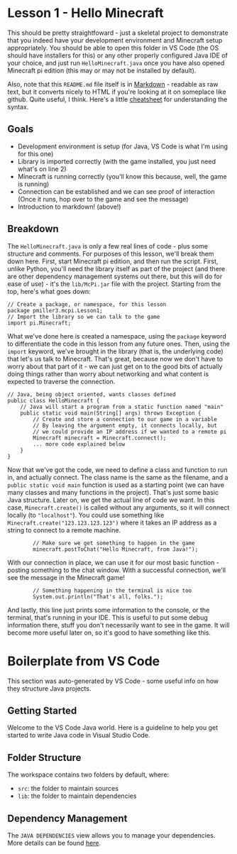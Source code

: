 # Lesson 1 - Hello Minecraft
This should be pretty straightfoward - just a skeletal project to demonstrate that you indeed have your development environment and Minecraft setup appropriately.
You should be able to open this folder in VS Code (the OS should have installers for this) or any other properly configured Java IDE of your choice, and just run `HelloMinecraft.java` once you have also opened Minecraft pi edition (this may or may not be installed by default).

Also, note that this `README.md` file itself is in [Markdown](https://en.wikipedia.org/wiki/Markdown) - readable as raw text, but it converts nicely to HTML if you're looking at it on someplace like github.  Quite useful, I think.  Here's a little [cheatsheet](https://www.markdownguide.org/cheat-sheet) for understanding the syntax.

## Goals
- Development environment is setup (for Java, VS Code is what I'm using for this one)
- Library is imported correctly (with the game installed, you just need what's on line 2)
- Minecraft is running correctly (you'll know this because, well, the game is running)
- Connection can be established and we can see proof of interaction (Once it runs, hop over to the game and see the message)
- Introduction to markdown! (above!)

## Breakdown
The `HelloMinecraft.java` is only a few real lines of code - plus some structure and comments.  For purposes of this lesson, we'll break them down here.  First, start Minecraft pi edition, and then run the script.  First, unlike Python, you'll need the library itself as part of the project (and there are other dependency management systems out there, but this will do for ease of use) - it's the `lib/McPi.jar` file with the project.  Starting from the top, here's what goes down:

```
// Create a package, or namespace, for this lesson
package pmiller3.mcpi.Lesson1;
// Import the library so we can talk to the game
import pi.Minecraft;
```

What we've done here is created a namespace, using the `package` keyword to differentiate the code in this lesson from any future ones.  Then, using the `import` keyword, we've brought in the library (that is, the underlying code) that let's us talk to Minecraft.  That's great, because now we don't have to worry about that part of it - we can just get on to the good bits of actually doing things rather than worry about networking and what content is expected to traverse the connection.

```
// Java, being object oriented, wants classes defined
public class HelloMinecraft {
    // Java will start a program from a static function named "main"
    public static void main(String[] args) throws Exception {
        // Create and store a connection to our game in a variable
        // By leaving the argument empty, it connects locally, but
        // we could provide an IP address if we wanted to a remote pi
        Minecraft minecraft = Minecraft.connect();
        ... more code explained below
    }
}
```

Now that we've got the code, we need to define a class and function to run in, and actually connect.  The class name is the same as the filename, and a `public static void main` function is used as a starting point (we can have many classes and many functions in the project).  That's just some basic Java structure.  Later on, we get the actual line of code we want.  In this case, `Minecraft.create()` is called without any arguments, so it will connect locally (to `"localhost"`).  You could use something like `Minecraft.create("123.123.123.123")` where it takes an IP address as a string to connect to a remote machine.  

```
        // Make sure we get something to happen in the game
        minecraft.postToChat("Hello Minecraft, from Java!");
```

With our connection in place, we can use it for our most basic function - posting something to the chat window.  With a successful connection, we'll see the message in the Minecraft game!

```
        // Something happening in the terminal is nice too
        System.out.println("That's all, folks.");
```

And lastly, this line just prints some information to the console, or the terminal, that's running in your IDE.  This is useful to put some debug information there, stuff you don't necessarily want to see in the game.  It will become more useful later on, so it's good to have something like this.

# Boilerplate from VS Code

This section was auto-generated by VS Code - some useful info on how they structure Java projects.

## Getting Started

Welcome to the VS Code Java world. Here is a guideline to help you get started to write Java code in Visual Studio Code.

## Folder Structure

The workspace contains two folders by default, where:

- `src`: the folder to maintain sources
- `lib`: the folder to maintain dependencies

## Dependency Management

The `JAVA DEPENDENCIES` view allows you to manage your dependencies. More details can be found [here](https://github.com/microsoft/vscode-java-pack/blob/master/release-notes/v0.9.0.md#work-with-jar-files-directly).
